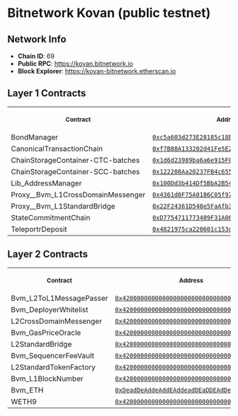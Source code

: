 # Bitnetwork Kovan (public testnet)
## Network Info
- **Chain ID**: 69
- **Public RPC**: https://kovan.bitnetwork.io
- **Block Explorer**: https://kovan-bitnetwork.etherscan.io
## Layer 1 Contracts
<table>
<tr>
<th>
<img width="506px" height="0px" />
<p><small>Contract</small></p>
</th>
<th>
<img width="506px" height="0px" />
<p><small>Address</small></p>
</th>
</tr>
<tr>
<td>
BondManager
</td>
<td align="center">
<a href="https://kovan.etherscan.io/address/0xc5a603d273E28185c18Ba4d26A0024B2d2F42740">
<code>0xc5a603d273E28185c18Ba4d26A0024B2d2F42740</code>
</a>
</td>
</tr>
<tr>
<td>
CanonicalTransactionChain
</td>
<td align="center">
<a href="https://kovan.etherscan.io/address/0xf7B88A133202d41Fe5E2Ab22e6309a1A4D50AF74">
<code>0xf7B88A133202d41Fe5E2Ab22e6309a1A4D50AF74</code>
</a>
</td>
</tr>
<tr>
<td>
ChainStorageContainer-CTC-batches
</td>
<td align="center">
<a href="https://kovan.etherscan.io/address/0x1d6d23989ba6a6e915F0e35BBc574E914d4ed092">
<code>0x1d6d23989ba6a6e915F0e35BBc574E914d4ed092</code>
</a>
</td>
</tr>
<tr>
<td>
ChainStorageContainer-SCC-batches
</td>
<td align="center">
<a href="https://kovan.etherscan.io/address/0x122208Aa20237FB4c655a9eF02685F7255DF33E8">
<code>0x122208Aa20237FB4c655a9eF02685F7255DF33E8</code>
</a>
</td>
</tr>
<tr>
<td>
Lib_AddressManager
</td>
<td align="center">
<a href="https://kovan.etherscan.io/address/0x100Dd3b414Df5BbA2B542864fF94aF8024aFdf3a">
<code>0x100Dd3b414Df5BbA2B542864fF94aF8024aFdf3a</code>
</a>
</td>
</tr>
<tr>
<td>
Proxy__Bvm_L1CrossDomainMessenger
</td>
<td align="center">
<a href="https://kovan.etherscan.io/address/0x4361d0F75A0186C05f971c566dC6bEa5957483fD">
<code>0x4361d0F75A0186C05f971c566dC6bEa5957483fD</code>
</a>
</td>
</tr>
<tr>
<td>
Proxy__Bvm_L1StandardBridge
</td>
<td align="center">
<a href="https://kovan.etherscan.io/address/0x22F24361D548e5FaAfb36d1437839f080363982B">
<code>0x22F24361D548e5FaAfb36d1437839f080363982B</code>
</a>
</td>
</tr>
<tr>
<td>
StateCommitmentChain
</td>
<td align="center">
<a href="https://kovan.etherscan.io/address/0xD7754711773489F31A0602635f3F167826ce53C5">
<code>0xD7754711773489F31A0602635f3F167826ce53C5</code>
</a>
</td>
</tr>
<tr>
<td>
TeleportrDeposit
</td>
<td align="center">
<a href="https://kovan.etherscan.io/address/0x4821975ca220601c153d02353300d6ad34adc362">
<code>0x4821975ca220601c153d02353300d6ad34adc362</code>
</a>
</td>
</tr>
</table>

## Layer 2 Contracts
<table>
<tr>
<th>
<img width="506px" height="0px" />
<p><small>Contract</small></p>
</th>
<th>
<img width="506px" height="0px" />
<p><small>Address</small></p>
</th>
</tr>
<tr>
<td>
Bvm_L2ToL1MessagePasser
</td>
<td align="center">
<a href="https://kovan-bitnetwork.etherscan.io/address/0x4200000000000000000000000000000000000000">
<code>0x4200000000000000000000000000000000000000</code>
</a>
</td>
</tr>
<tr>
<td>
Bvm_DeployerWhitelist
</td>
<td align="center">
<a href="https://kovan-bitnetwork.etherscan.io/address/0x4200000000000000000000000000000000000002">
<code>0x4200000000000000000000000000000000000002</code>
</a>
</td>
</tr>
<tr>
<td>
L2CrossDomainMessenger
</td>
<td align="center">
<a href="https://kovan-bitnetwork.etherscan.io/address/0x4200000000000000000000000000000000000007">
<code>0x4200000000000000000000000000000000000007</code>
</a>
</td>
</tr>
<tr>
<td>
Bvm_GasPriceOracle
</td>
<td align="center">
<a href="https://kovan-bitnetwork.etherscan.io/address/0x420000000000000000000000000000000000000F">
<code>0x420000000000000000000000000000000000000F</code>
</a>
</td>
</tr>
<tr>
<td>
L2StandardBridge
</td>
<td align="center">
<a href="https://kovan-bitnetwork.etherscan.io/address/0x4200000000000000000000000000000000000010">
<code>0x4200000000000000000000000000000000000010</code>
</a>
</td>
</tr>
<tr>
<td>
Bvm_SequencerFeeVault
</td>
<td align="center">
<a href="https://kovan-bitnetwork.etherscan.io/address/0x4200000000000000000000000000000000000011">
<code>0x4200000000000000000000000000000000000011</code>
</a>
</td>
</tr>
<tr>
<td>
L2StandardTokenFactory
</td>
<td align="center">
<a href="https://kovan-bitnetwork.etherscan.io/address/0x4200000000000000000000000000000000000012">
<code>0x4200000000000000000000000000000000000012</code>
</a>
</td>
</tr>
<tr>
<td>
Bvm_L1BlockNumber
</td>
<td align="center">
<a href="https://kovan-bitnetwork.etherscan.io/address/0x4200000000000000000000000000000000000013">
<code>0x4200000000000000000000000000000000000013</code>
</a>
</td>
</tr>
<tr>
<td>
Bvm_ETH
</td>
<td align="center">
<a href="https://kovan-bitnetwork.etherscan.io/address/0xDeadDeAddeAddEAddeadDEaDDEAdDeaDDeAD0000">
<code>0xDeadDeAddeAddEAddeadDEaDDEAdDeaDDeAD0000</code>
</a>
</td>
</tr>
<tr>
<td>
WETH9
</td>
<td align="center">
<a href="https://kovan-bitnetwork.etherscan.io/address/0x4200000000000000000000000000000000000006">
<code>0x4200000000000000000000000000000000000006</code>
</a>
</td>
</tr>
</table>

